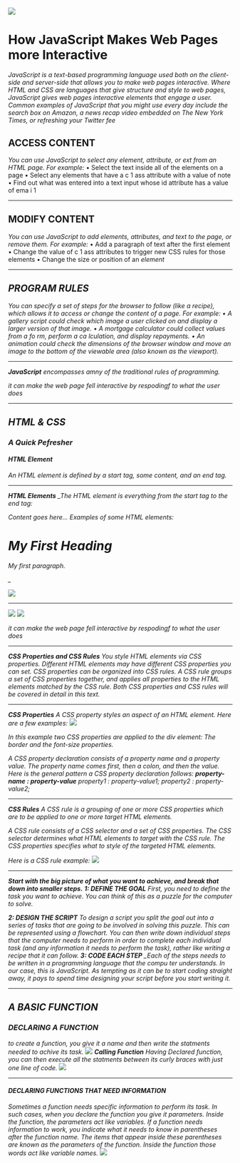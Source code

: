 
![](https://cdn3.vectorstock.com/i/1000x1000/93/37/gold-golden-alphabet-letter-js-j-s-logo-vector-25439337.jpg)
=======

# How JavaScript Makes Web Pages more Interactive
_JavaScript is a text-based programming language used both on the client-side and server-side that allows you to make web pages interactive. Where HTML and CSS are languages that give structure and style to web pages, JavaScript gives web pages interactive elements that engage a user. Common examples of JavaScript that you might use every day include the search box on Amazon, a news recap video embedded on The New York Times, or refreshing your Twitter fee_
## ACCESS CONTENT
_You can use JavaScript to select any element, attribute, or ext from an HTML page. For example:_
• Select the text inside all of the <hl>
elements on a page
• Select any elements that have a
c 1 ass attribute with a value of note
• Find out what was entered into a
text input whose id attribute has a
value of ema i 1
***
## MODIFY CONTENT
_You can use JavaScript to add elements, attributes, and text to the page, or remove them. For example:_
• Add a paragraph of text after the
first <hl> element
• Change the value of c 1 ass
attributes to trigger new CSS rules
for those elements
• Change the size or position of an
<i mg> element
***
## PROGRAM RULES
_You can specify a set of steps for the browser to follow (like a recipe), which allows it to access or change the content of a page. For example:_
• A gallery script could check which
image a user clicked on and display
a larger version of that image.
• A mortgage calculator could collect
values from a fo rm, perform a
ca lculation, and display repayments.
• An animation could check the
dimensions of the browser window
and move an image to the bottom
of the viewable area (also known as
the viewport).
***
**JavaScript**
_encompasses amny of the traditional rules of programming._

_it can make the web page fell interactive by respodingf to what the user does_
***
## HTML & CSS
### A Quick Pefresher
#### HTML Element
_An HTML element is defined by a start tag, some content, and an end tag._
***
**HTML Elements**
_The HTML element is everything from the start tag to the end tag:

<tagname>Content goes here...</tagname>
Examples of some HTML elements:
<h1>My First Heading</h1>
<p>My first paragraph.</p>_

![](https://i.ibb.co/WBbNfNV/1.png)
***
![](https://www.tutorialrepublic.com/lib/images/html-element.png)
![](https://encrypted-tbn0.gstatic.com/images?q=tbn:ANd9GcTfPgyIc9NTjOMC9PgVCTUollz66IFbGWvwXI4IKpdOgHoiUKeIQuwqZIb7O6G-CwSsF4g&usqp=CAU.png)

_it can make the web page fell interactive by respodingf to what the user does_
***
**CSS Properties and CSS Rules**
You style HTML elements via CSS properties. Different HTML elements may have different CSS properties you can set. CSS properties can be organized into CSS rules. A CSS rule groups a set of CSS properties together, and applies all properties to the HTML elements matched by the CSS rule. Both CSS properties and CSS rules will be covered in detail in this text.
***

**CSS Properties**
A CSS property styles an aspect of an HTML element. Here are a few examples:
![](https://i.ibb.co/B3JDfc1/2.png)

In this example two CSS properties are applied to the div element: The border and the font-size properties.

A CSS property declaration consists of a property name and a property value. The property name comes first, then a colon, and then the value. Here is the general pattern a CSS property declaration follows:
**property-name : property-value**
_property1 : property-value1;
property2 : property-value2;_
***
**CSS Rules**
A CSS rule is a grouping of one or more CSS properties which are to be applied to one or more target HTML elements.

A CSS rule consists of a CSS selector and a set of CSS properties. The CSS selector determines what HTML elements to target with the CSS rule. The CSS properties specifies what to style of the targeted HTML elements.

Here is a CSS rule example:
![](https://i.ibb.co/d2gpVpj/4.png)
***
**Start with the big picture of what
you want to achieve, and break
that down into smaller steps.**
**1: DEFINE THE GOAL**
_First, you need to define the task you want to achieve. You can think of this as a puzzle for the computer to solve._

**2: DESIGN THE SCRIPT**
_To design a script you split the goal out into a series of tasks that are going to be involved in solving this puzzle. This can be represented using a flowchart. You can then write down individual steps that the computer needs to perform in order to complete
each individual task (and any information it needs to perform the task), rather like writing a recipe that it can follow._
**3: CODE EACH STEP**
_Each of the steps needs to be written in a programming language that the compu ter understands. In our case, this is JavaScript. As tempting as it can be to start coding straight away, it pays to spend time designing your script before you start writing it.
***
## A BASIC FUNCTION
### DECLARING A FUNCTION

_to create a function, you give it a name and then write the statments needed to achive its task._
![](https://i.ibb.co/4m0VbNP/3.png)
**Calling Function**
_Having Declared function, you can then execute all the statments between its curly braces with just one line of code._
![](https://i.ibb.co/xszPh3K/5.png)
***
#### DECLARING FUNCTIONS THAT NEED INFORMATION
_Sometimes a function needs specific information to perform its task. In such cases, when you declare the function you give it parameters. Inside the function, the parameters act like variables. 
If a function needs information to work, you indicate what it needs to know in parentheses after the function name. 
The items that appear inside these parentheses are known as the parameters of the function. Inside the function those words act like variable names._
![](https://i.ibb.co/60WCvBS/7.png)